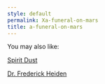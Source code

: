 ```yaml
---
style: default
permalink: Xa-funeral-on-mars
title: a-funeral-on-mars
---
```

You may also like:

[Spirit Dust](http://scp-wiki.net/spirit-dust)

[Dr. Frederick Heiden](http://scp-wiki.net/dr-frederick-heiden)
